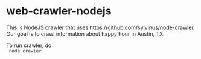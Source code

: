 web-crawler-nodejs
==================

This is NodeJS crawler that uses https://github.com/sylvinus/node-crawler.
<br />
Our goal is to crawl information about happy hour in Austin, TX.

To run crawler, do 
<br />
<code>
node crawler
</code>